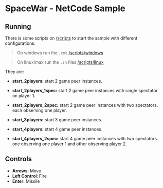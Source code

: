 ﻿# SpaceWar - NetCode Sample

## Running

There is some scripts on [/scripts](/samples/SpaceWar/scripts) to start the sample with different configurations.

> On windows run the `.cmd` [/scripts/windows](/samples/SpaceWar/scripts/windows)

> On linux/max run the `.sh` files [/scripts/linux](/samples/SpaceWar/scripts/linux)

They are:

- **start_2players**: start 2 game peer instances.

- **start_2players_1spec:** start 2 game peer instances with single spectator on player 1.
- **start_2players_2spec:** start 2 game peer instances with two spectators. each observing one player.
- **start_3players:** start 3 game peer instances.
- **start_4players:** start 4 game peer instances.
- **start_4players_2spec:** start 4 game peer instances with two spectators. one observing one player 1 and other
  observing player 2.

## Controls

- **Arrows**: Move
- **Left Control**: Fire
- **Enter**: Missile
